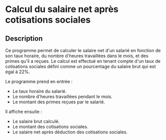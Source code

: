 # Calcul du salaire net après cotisations sociales

## Description

Ce programme permet de calculer le salaire net d'un salarié en fonction de son taux horaire, du nombre d'heures travaillées dans le mois, 
et des primes qu'il a reçues. Le calcul est effectué en tenant compte d'un taux de cotisations sociales défini 
comme un pourcentage du salaire brut qui est égal à 22%.

Le programme prend en entrée :
- Le taux horaire du salarié.
- Le nombre d'heures travaillées pendant le mois.
- Le montant des primes reçues par le salarié.

Il affiche ensuite :
- Le salaire brut calculé.
- Le montant des cotisations sociales.
- Le salaire net après déduction des cotisations sociales.


